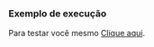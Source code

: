 ### Exemplo de execução

Para testar você mesmo [Clique aqui](https://kazuto-neves.github.io/Desafios-dio-js.io/Web-Html/Aluno-Aprovado/index.html).
